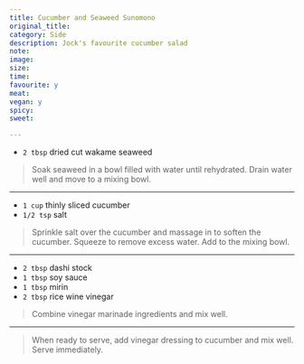 ```yaml
---
title: Cucumber and Seaweed Sunomono
original_title:
category: Side
description: Jock's favourite cucumber salad
note:
image:
size:
time:
favourite: y
meat:
vegan: y
spicy:
sweet:

---
```


* `2 tbsp` dried cut wakame seaweed

>Soak seaweed in a bowl filled with water until rehydrated. Drain water well and move to a mixing bowl.

---

* `1 cup` thinly sliced cucumber
* `1/2 tsp` salt

>Sprinkle salt over the cucumber and massage in to soften the cucumber. Squeeze to remove excess water. Add to the mixing bowl.

---

* `2 tbsp` dashi stock
* `1 tbsp` soy sauce
* `1 tbsp` mirin
* `2 tbsp` rice wine vinegar

>Combine vinegar marinade ingredients and mix well.

---

>When ready to serve, add vinegar dressing to cucumber and mix well. Serve immediately.